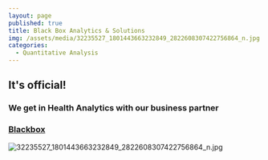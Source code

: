 ```yaml
---
layout: page
published: true
title: Black Box Analytics & Solutions
img: /assets/media/32235527_1801443663232849_2822608307422756864_n.jpg
categories:
  - Quantitative Analysis
---
```

## It's official!
### We get in Health Analytics with our business partner 
### [Blackbox](https://www.blackbox.gr "Analytics")
![32235527_1801443663232849_2822608307422756864_n.jpg]({{site.baseurl}}/assets/media/32235527_1801443663232849_2822608307422756864_n.jpg)
